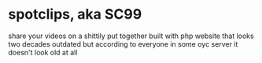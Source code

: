 # spotclips, aka SC99
share your videos on a shittily put together built with php website that looks two decades outdated but according to everyone in some oyc server it doesn't look old at all
